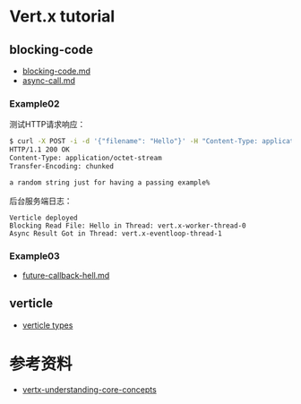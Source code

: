 # Vert.x tutorial

## blocking-code

- [blocking-code.md](blocking-code.md)
- [async-call.md](async-call.md)

### Example02

测试HTTP请求响应：

``` bash
$ curl -X POST -i -d '{"filename": "Hello"}' -H "Content-Type: application/json" http://localhost:8080/file
HTTP/1.1 200 OK
Content-Type: application/octet-stream
Transfer-Encoding: chunked

a random string just for having a passing example%
```

后台服务端日志：

```
Verticle deployed
Blocking Read File: Hello in Thread: vert.x-worker-thread-0
Async Result Got in Thread: vert.x-eventloop-thread-1
```

### Example03

- [future-callback-hell.md](docs/future-callback-hell.md)

## verticle

- [verticle types](docs/verticle-types.md)


# 参考资料

- [vertx-understanding-core-concepts](http://www.enterprise-integration.com/blog/vertx-understanding-core-concepts/)
